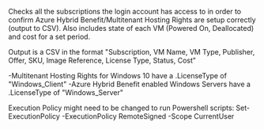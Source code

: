 Checks all the subscriptions the login account has access to in order to confirm Azure Hybrid Benefit/Multitenant Hosting Rights are setup correctly (output to CSV). Also includes state of each VM (Powered On, Deallocated) and cost for a set period.

Output is a CSV in the format "Subscription, VM Name, VM Type, Publisher, Offer, SKU, Image Reference, License Type, Status, Cost"

-Multitenant Hosting Rights for Windows 10 have a .LicenseType of "Windows_Client"
-Azure Hybrid Benefit enabled Windows Servers have a .LicenseType of "Windows_Server"

Execution Policy might need to be changed to run Powershell scripts:
Set-ExecutionPolicy -ExecutionPolicy RemoteSigned -Scope CurrentUser
